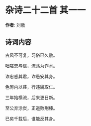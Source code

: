 # 杂诗二十二首  其一一

**作者**: 刘敞

## 诗词内容

古风不可复，习俗已久敝。

咄嗟忠与信，流荡为诈术。

诈忠惑其君，诈愚安其身。

色厉内以荏，行违貎取仁。

三年始横流，后来更日新。

至公弃涂炭，正道败荆榛。

已矣千载后，谁能反其身。

